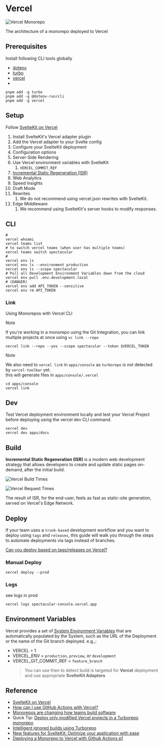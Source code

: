 # Vercel

![Vercel Monorepo](./images/monorepo.avif 'Title')

The architecture of a monorepo deployed to Vercel

## Prerequisites

Install following CLI tools globally

- [dotenv](https://dotenv.run/)
- [turbo](https://turbo.build/repo/docs)
- [vercel](https://vercel.com/docs/cli)
-

```shell
pnpm add -g turbo
pnpm add -g @dotenv-run/cli
pnpm add -g vercel
```

## Setup

Follow [SvelteKit on Vercel](https://vercel.com/docs/frameworks/sveltekit)

1. Install SvelteKit's Vercel adapter plugin
2. Add the Vercel adapter to your Svelte config
3. Configure your SvelteKit deployment
4. Configuration options
5. Server-Side Rendering
6. Use Vercel environment variables with SvelteKit
   1. `VERCEL_COMMIT_REF`
7. [Incremental Static Regeneration (ISR)](https://vercel.com/docs/incremental-static-regeneration)
8. Web Analytics
9. Speed Insights
10. Draft Mode
11. Rewrites
    1. We do not recommend using vercel.json rewrites with SvelteKit.
12. Edge Middleware
    1. We recommend using SvelteKit's server hooks to modify responses.

## CLI

```shell
#
vercel whoami
vercel teams list
# to switch vercel teams (when user has multiple teams)
vercel teams switch spectacular
#
vercel env ls
vercel env ls --environment production
vercel env ls --scope spectacular
# Pull all Development Environment Variables down from the cloud
vercel env pull .env.development.local
# (DANGER)
vercel env add API_TOKEN --sensitive
vercel env rm API_TOKEN
```

### Link

Using Monorepos with Vercel CLI
> [!NOTE]
> If you're working in a monorepo using the Git Integration, you can link multiple projects at once using `vc link --repo`

```shell
vercel link --repo --yes --scope spectacular --token $VERCEL_TOKEN
```

> [!NOTE]
> We also need to `vercel link` in `apps/console` as `turborepo` is not detected by `vercel-toolbar` yet.  
> this will generate files in `apps/console/.vercel`

```shell
cd apps/console
vercel link
```

## Dev

Test Vercel deployment environment locally and test your Vercel Project before deploying using the vercel dev CLI command.

```shell
vercel dev
vercel dev apps/docs
```

## Build

**Incremental Static Regeneration (ISR)** is a modern web development strategy that allows developers to create and update static pages on-demand, after the initial build.

![Vercel Build Times](./images/vercel-build-times.avif 'Title')

![Vercel Request Times](./images/vercel-request-times.avif 'Title')

The result of ISR, for the end-user, feels as fast as static-site generation, served on Vercel's Edge Network.

## Deploy

If your team uses a `trunk-based` development workflow and you want to deploy using `tags` and `releases`,
this guide will walk you through the steps to automate deployments via tags instead of branches.

[Can you deploy based on tags/releases on Vercel?](https://vercel.com/guides/can-you-deploy-based-on-tags-releases-on-vercel)

### Manual Deploy

```shell
vercel deploy --prod
```

### Logs

see logs in prod

```shell
vercel logs spectacular-console.vercel.app
```

## Environment Variables

Vercel provides a set of [System Environment Variables](https://vercel.com/docs/projects/environment-variables/system-environment-variables) that are automatically populated by the System, such as the URL of the Deployment or the name of the Git branch deployed. e.g.,:

- VERCEL = 1
- VERCEL_ENV = `production`, `preview`, or `development`
- VERCEL_GIT_COMMIT_REF = `feature_branch`
  > You can use then to detect build is targeted for **Vercel** deployment and use appropriate **SvelteKit Adaptors**

## Reference

- [SvelteKit on Vercel](https://vercel.com/docs/frameworks/sveltekit)
- [How can I use GitHub Actions with Vercel?](https://vercel.com/guides/how-can-i-use-github-actions-with-vercel)
- [Monorepos are changing how teams build software](https://vercel.com/blog/monorepos)
- Quick Tip: [Deploy only modified Vercel projects in a Turborepo monorepo](https://www.joostschuur.com/blog/quick-tip-deploy-only-modified-vercel-projects-in-a-turborepo-monorepo)
- [Intelligent ignored builds using Turborepo](https://vercel.com/changelog/intelligent-ignored-builds-using-turborepo)
- [New features for SvelteKit: Optimize your application with ease](https://vercel.com/blog/feature-complete-sveltekit)
- [Deploying a Monorepo to Vercel with Github Actions p1](https://davetayls.me/blog/2023-06-12-deploying-a-monorepo-to-vercel-with-github-actions)
